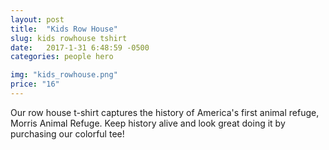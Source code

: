 ```yaml
---
layout: post
title:  "Kids Row House"
slug: kids rowhouse tshirt
date:   2017-1-31 6:48:59 -0500
categories: people hero

img: "kids_rowhouse.png"
price: "16"
---
```

Our row house t-shirt captures the history of America's first animal refuge, Morris Animal Refuge. Keep history alive and look great doing it by purchasing our colorful tee!
